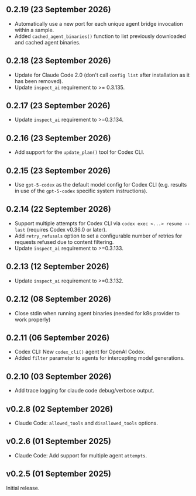## 0.2.19 (23 September 2026)

- Automatically use a new port for each unique agent bridge invocation within a sample.
- Added `cached_agent_binaries()` function to list previously downloaded and cached agent binaries.

## 0.2.18 (23 September 2026)

- Update for Claude Code 2.0 (don't call `config list` after installation as it has been removed).
- Update `inspect_ai` requirement to >= 0.3.135.

## 0.2.17 (23 September 2026)

- Update `inspect_ai` requirement to >=0.3.134.

## 0.2.16 (23 September 2026)

- Add support for the `update_plan()` tool for Codex CLI.

## 0.2.15 (23 September 2026)

- Use `gpt-5-codex` as the default model config for Codex CLI (e.g. results in use of the `gpt-5-codex` specific system instructions).

## 0.2.14 (22 September 2026)

- Support multiple attempts for Codex CLI via `codex exec <...> resume --last` (requires Codex v0.36.0 or later).
- Add `retry_refusals` option to set a configurable number of retries for requests refused due to content filtering.
- Update `inspect_ai` requirement to >=0.3.133.

## 0.2.13 (12 September 2026)

- Update `inspect_ai` requirement to >=0.3.132.

## 0.2.12 (08 September 2026)

- Close stdin when running agent binaries (needed for k8s provider to work properly)

## 0.2.11 (06 September 2026)

- Codex CLI: New `codex_cli()` agent for OpenAI Codex.
- Added `filter` parameter to agents for intercepting model generations.

## 0.2.10 (03 September 2026)

- Add trace logging for claude code debug/verbose output.

## v0.2.8 (02 September 2026)

- Claude Code: `allowed_tools` and `disallowed_tools` options.

## v0.2.6 (01 September 2025)

- Claude Code: Add support for multiple agent `attempts`.

## v0.2.5 (01 September 2025)

Initial release.